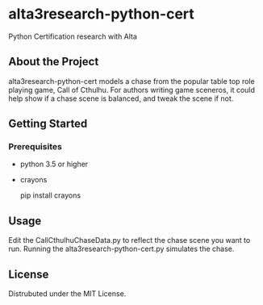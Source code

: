 # alta3research-python-cert
Python Certification research with Alta
## About the Project
alta3research-python-cert models a chase from the popular table top role playing game, Call of Cthulhu.  For authors writing game sceneros, it could help show if a chase scene is balanced, and tweak the scene if not.
## Getting Started
### Prerequisites
- python 3.5 or higher
- crayons

    pip install crayons

## Usage
Edit the CallCthulhuChaseData.py to reflect the chase scene you want to run. 
Running the alta3research-python-cert.py simulates the chase.
## License
Distrubuted under the MIT License. 
